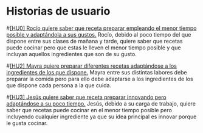 # Historias de usuario

#[[HU0] Rocío quiere saber que receta preparar empleando el menor tiempo posible y adaptándola a sus gustos.](https://github.com/mariavallejo20/proyecto_mvo/issues/3)
Rocío, debido al poco tiempo del que dispone entre sus clases de mañana y tarde, quiere saber que recetas puede cocinar pero que estas le lleven el menor tiempo posible y que incluyan aquellos ingredientes que son de su gusto.

#[[HU2] Mayra quiere preparar diferentes recetas adaptándose a los ingredientes de los que dispone.](https://github.com/mariavallejo20/proyecto_mvo/issues/5)
Mayra entre sus distintas labores debe preparar la comida pero para ello debe adaptarse a los ingredientes de los que dispone cada persona a la que cuida.

#[[HU3] Jesús quiere saber que receta preparar innovando pero adaptándose a su poco tiempo.](https://github.com/mariavallejo20/proyecto_mvo/issues/6)
Jesús, debido a su carga de trabajo, quiere  saber que recetas puede cocinar en el menor tiempo posible pero incluyendo cualquier ingrediente ya que su idea principal es innovar porque le gusta cocinar.
